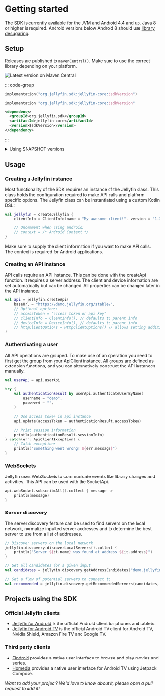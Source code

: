 # Getting started

The SDK is currently available for the JVM and Android 4.4 and up. Java 8 or higher is required. Android versions below
Android 8 should use [library desugaring](https://developer.android.com/studio/write/java8-support#library-desugaring).

## Setup

Releases are published to `mavenCentral()`. Make sure to use the correct library depending on your
platform.

![Latest version on Maven Central](https://img.shields.io/maven-central/v/org.jellyfin.sdk/jellyfin-core.svg)

::: code-group

```kotlin [Gradle with Kotlin]
implementation("org.jellyfin.sdk:jellyfin-core:$sdkVersion")
```

```groovy [Gradle with Groovy]
implementation "org.jellyfin.sdk:jellyfin-core:$sdkVersion"
```

```xml [Maven]
<dependency>
  <groupId>org.jellyfin.sdk</groupId>
  <artifactId>jellyfin-core</artifactId>
  <version>$sdkVersion</version>
</dependency>
```

:::

<details>
  <summary>Using SNAPSHOT versions</summary>

When working on new features in your application you might need a build of the SDK targeting the next server version.
For this use case we publish two SNAPSHOT releases: `master-SNAPSHOT` and `openapi-unstable-SNAPSHOT`. To use the
snapshot versions, add the snapshot repository to your build script:
`https://s01.oss.sonatype.org/content/repositories/snapshots/`

An example using Gradle with Kotlin DSL that only allows the `master-SNAPSHOT` version:

  ```kotlin
  repositories {
      maven("https://s01.oss.sonatype.org/content/repositories/snapshots/") {
          content {
              // Only allow SDK snapshots
              includeVersionByRegex("org\\.jellyfin\\.sdk", ".*", "master-SNAPSHOT")
          }
      }
  }
   ```

</details>

## Usage

### Creating a Jellyfin instance

Most functionality of the SDK requires an instance of the Jellyfin class. This class holds
the configuration required to make API calls and platform specific options. The Jellyfin class can
be instantiated using a custom Kotlin DSL:

```kotlin
val jellyfin = createJellyfin {
    clientInfo = ClientInfo(name = "My awesome client!", version = "1.33.7",)

    // Uncomment when using android:
    // context = /* Android Context */
}
```

Make sure to supply the client information if you want to make API calls. The context is required for Android
applications.

### Creating an API instance

API calls require an API instance. This can be done with the createApi function. It requires a
server address. The client and device information are set automatically but can be changed. All
properties can be changed later in the API instance.

```kotlin
val api = jellyfin.createApi(
    baseUrl = "https://demo.jellyfin.org/stable/",
    // Optional options:
    // accessToken = "access token or api key"
    // clientInfo = ClientInfo(), // defaults to parent info
    // deviceInfo = DeviceInfo(), // defaults to parent info
    // httpClientOptions = HttpClientOptions() // allows setting additional options
)
```

### Authenticating a user

All API operations are grouped. To make use of an operation you need to first get the group from your ApiClient
instance. All groups are defined as extension functions, and you can alternatively construct the API instances
manually.

```kotlin
val userApi = api.userApi

try {
    val authenticationResult by userApi.authenticateUserByName(
        username = "demo", 
        password = "",
    )
    
    // Use access token in api instance
    api.update(accessToken = authenticationResult.accessToken)
    
    // Print session information
    println(authenticationResult.sessionInfo)
} catch(err: ApiClientException) {
    // Catch exceptions
    println("Something went wrong! ${err.message}")
}
```

### WebSockets

Jellyfin uses WebSockets to communicate events like library changes and activities. This API can be
used with the SocketApi.

```kotlin
api.webSocket.subscribeAll().collect { message ->
	println(message)
}
```

### Server discovery

The server discovery feature can be used to find servers on the local network, normalize inputted
server addresses and to determine the best server to use from a list of addresses.

```kotlin
// Discover servers on the local network
jellyfin.discovery.discoverLocalServers().collect {
    println("Server ${it.name} was found at address ${it.address}")
}

// Get all candidates for a given input
val candidates = jellyfin.discovery.getAddressCandidates("demo.jellyfin.org/stable")

// Get a flow of potential servers to connect to
val recommended = jellyfin.discovery.getRecommendedServers(candidates, RecommendedServerInfoScore.GOOD)
```

## Projects using the SDK

### Official Jellyfin clients

- [Jellyfin for Android](https://github.com/jellyfin/jellyfin-android) is the official Android client for phones and
  tablets.
- [Jellyfin for Android TV](https://github.com/jellyfin/jellyfin-androidtv) is the official Android TV client for
  Android TV, Nvidia Shield, Amazon Fire TV and Google TV.

### Third party clients

- [Findroid](https://github.com/jarnedemeulemeester/findroid) provides a native user interface to browse and play movies
  and series.
- [Homedia](https://github.com/valmnt/homedia) provides a native user interface for Android TV using Jetpack Compose.

_Want to add your project? We'd love to know about it, please open a pull request to add it!_

